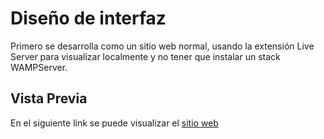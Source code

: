 # Diseño de interfaz
Primero se desarrolla como un sitio web normal, usando la extensión Live Server para visualizar localmente y no tener que instalar un stack WAMPServer.

## Vista Previa

En el siguiente link se puede visualizar el [sitio web](https://htmlpreview.github.io/?https://github/danielulloa/micropython_bmc_pi/blob/master/maqueta/index.html)